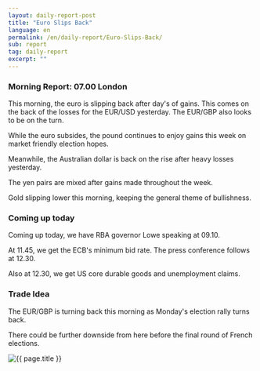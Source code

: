 ```yaml
---
layout: daily-report-post
title: "Euro Slips Back"
language: en
permalink: /en/daily-report/Euro-Slips-Back/
sub: report
tag: daily-report
excerpt: ""
---
```

### Morning Report: 07.00 London

This morning, the euro is slipping back after day's of gains. This comes on the back of the losses for the EUR/USD yesterday. The EUR/GBP also looks to be on the turn. 

While the euro subsides, the pound continues to enjoy gains this week on market friendly election hopes. 

Meanwhile, the Australian dollar is back on the rise after heavy losses yesterday. 

The yen pairs are mixed after gains made throughout the week. 

Gold slipping lower this morning, keeping the general theme of bullishness.


### Coming up today

Coming up today, we have RBA governor Lowe speaking at 09.10. 

At 11.45, we get the ECB's minimum bid rate. The press conference follows at 12.30.

Also at 12.30, we get US core durable goods and unemployment claims.


### Trade Idea

The EUR/GBP is turning back this morning as Monday's election rally turns back.

There could be further downside from here before the final round of French elections.

<p><img src="{{ "/assets/images/daily-report/2017-04-27_07-12-49.jpg" | relative_url }}" alt="{{ page.title }}" title="{{ page.title }}"></p>